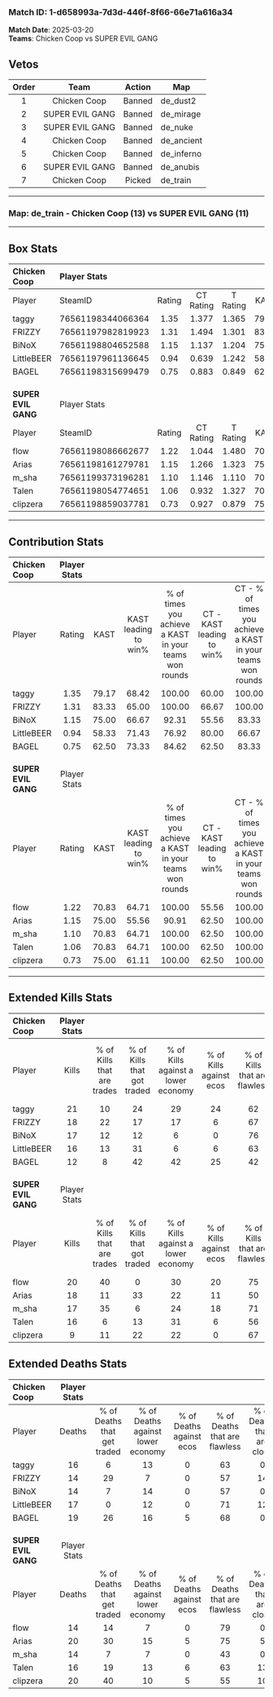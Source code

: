 ### Match ID: 1-d658993a-7d3d-446f-8f66-66e71a616a34  
**Match Date**: 2025-03-20  
**Teams**: Chicken Coop vs SUPER EVIL GANG  

## Vetos  

| Order | Team | Action | Map |
| :---: | :--: | :----: | --- |
| 1 | Chicken Coop | Banned | de_dust2 |
| 2 | SUPER EVIL GANG | Banned | de_mirage |
| 3 | SUPER EVIL GANG | Banned | de_nuke |
| 4 | Chicken Coop | Banned | de_ancient |
| 5 | Chicken Coop | Banned | de_inferno |
| 6 | SUPER EVIL GANG | Banned | de_anubis |
| 7 | Chicken Coop | Picked | de_train |

---  

### **Map**: de_train - Chicken Coop (13) vs SUPER EVIL GANG (11)  
---  

## Box Stats  

| **Chicken Coop**    | Player Stats      |        |           |          |       |      |       |         |        |      |     |
| :- | :- | :-: | :-: | :-: | :-: | :-: | :-: | :-: | :-: | :-: | :-: |
| Player              | SteamID           | Rating | CT Rating | T Rating | KAST  | ADR  | Kills | Assists | Deaths | K/D  | HS% |
| taggy               | 76561198344066364 |  1.35  |   1.377   |  1.365   | 79.17 | 89.3 |  21   |    5    |   16   | 1.31 | 66  |
| FRIZZY              | 76561197982819923 |  1.31  |   1.494   |  1.301   | 83.33 | 87.9 |  18   |    5    |   14   | 1.29 | 77  |
| BiNoX               | 76561198804652588 |  1.15  |   1.137   |  1.204   | 75.00 | 64.8 |  17   |    7    |   14   | 1.21 | 23  |
| LittleBEER          | 76561197961136645 |  0.94  |   0.639   |  1.242   | 58.33 | 72.5 |  16   |    5    |   17   | 0.94 | 56  |
| BAGEL               | 76561198315699479 |  0.75  |   0.883   |  0.849   | 62.50 | 61.8 |  12   |    7    |   19   | 0.63 | 58  |
|                     |                   |        |           |          |       |      |       |         |        |      |     |
|                     |                   |        |           |          |       |      |       |         |        |      |     |
|                     |                   |        |           |          |       |      |       |         |        |      |     |
| **SUPER EVIL GANG** | Player Stats      |        |           |          |       |      |       |         |        |      |     |
| Player              | SteamID           | Rating | CT Rating | T Rating | KAST  | ADR  | Kills | Assists | Deaths | K/D  | HS% |
| flow                | 76561198086662677 |  1.22  |   1.044   |  1.480   | 70.83 | 69.2 |  20   |    2    |   14   | 1.43 | 35  |
| Arias               | 76561198161279781 |  1.15  |   1.266   |  1.323   | 75.00 | 94.5 |  18   |    8    |   20   | 0.90 | 55  |
| m_sha               | 76561199373196281 |  1.10  |   1.146   |  1.110   | 70.83 | 65.0 |  17   |    4    |   14   | 1.21 | 52  |
| Talen               | 76561198054774651 |  1.06  |   0.932   |  1.327   | 70.83 | 70.5 |  16   |    9    |   16   | 1.00 | 56  |
| clipzera            | 76561198859037781 |  0.73  |   0.927   |  0.879   | 75.00 | 63.5 |   9   |    8    |   20   | 0.45 | 55  |
---  

## Contribution Stats  

| **Chicken Coop**    | Player Stats |       |                      |                                                        |                           |                                                             |                          |                                                            |
| :- | :-: | :-: | :-: | :-: | :-: | :-: | :-: | :-: |
| Player              |    Rating    | KAST  | KAST leading to win% | % of times you achieve a KAST in your teams won rounds | CT - KAST leading to win% | CT - % of times you achieve a KAST in your teams won rounds | T - KAST leading to win% | T - % of times you achieve a KAST in your teams won rounds |
| taggy               |     1.35     | 79.17 |        68.42         |                         100.00                         |           60.00           |                           100.00                            |          77.78           |                           100.00                           |
| FRIZZY              |     1.31     | 83.33 |        65.00         |                         100.00                         |           66.67           |                           100.00                            |          63.64           |                           100.00                           |
| BiNoX               |     1.15     | 75.00 |        66.67         |                         92.31                          |           55.56           |                            83.33                            |          77.78           |                           100.00                           |
| LittleBEER          |     0.94     | 58.33 |        71.43         |                         76.92                          |           80.00           |                            66.67                            |          66.67           |                           85.71                            |
| BAGEL               |     0.75     | 62.50 |        73.33         |                         84.62                          |           62.50           |                            83.33                            |          85.71           |                           85.71                            |
|                     |              |       |                      |                                                        |                           |                                                             |                          |                                                            |
|                     |              |       |                      |                                                        |                           |                                                             |                          |                                                            |
|                     |              |       |                      |                                                        |                           |                                                             |                          |                                                            |
| **SUPER EVIL GANG** | Player Stats |       |                      |                                                        |                           |                                                             |                          |                                                            |
| Player              |    Rating    | KAST  | KAST leading to win% | % of times you achieve a KAST in your teams won rounds | CT - KAST leading to win% | CT - % of times you achieve a KAST in your teams won rounds | T - KAST leading to win% | T - % of times you achieve a KAST in your teams won rounds |
| flow                |     1.22     | 70.83 |        64.71         |                         100.00                         |           55.56           |                           100.00                            |          75.00           |                           100.00                           |
| Arias               |     1.15     | 75.00 |        55.56         |                         90.91                          |           62.50           |                           100.00                            |          50.00           |                           83.33                            |
| m_sha               |     1.10     | 70.83 |        64.71         |                         100.00                         |           62.50           |                           100.00                            |          66.67           |                           100.00                           |
| Talen               |     1.06     | 70.83 |        64.71         |                         100.00                         |           62.50           |                           100.00                            |          66.67           |                           100.00                           |
| clipzera            |     0.73     | 75.00 |        61.11         |                         100.00                         |           62.50           |                           100.00                            |          60.00           |                           100.00                           |
---  

## Extended Kills Stats  

| **Chicken Coop**    | Player Stats |                            |                            |                                    |                         |                              |                                 |                                       |                    |           |
| :- | :-: | :-: | :-: | :-: | :-: | :-: | :-: | :-: | :-: | :-: |
| Player              |    Kills     | % of Kills that are trades | % of Kills that got traded | % of Kills against a lower economy | % of Kills against ecos | % of Kills that are flawless | % of Kills that are close duels | % of Kills that are assisted by flash | Pistol Round Kills | AWP Kills |
| taggy               |      21      |             10             |             24             |                 29                 |           24            |              62              |                5                |                  24                   |         0          |     2     |
| FRIZZY              |      18      |             22             |             17             |                 17                 |            6            |              67              |               11                |                  11                   |         0          |     1     |
| BiNoX               |      17      |             12             |             12             |                 6                  |            0            |              76              |                0                |                   0                   |         10         |     1     |
| LittleBEER          |      16      |             13             |             31             |                 6                  |            6            |              63              |                6                |                   6                   |         0          |     4     |
| BAGEL               |      12      |             8              |             42             |                 42                 |           25            |              42              |                8                |                  17                   |         0          |     2     |
|                     |              |                            |                            |                                    |                         |                              |                                 |                                       |                    |           |
|                     |              |                            |                            |                                    |                         |                              |                                 |                                       |                    |           |
|                     |              |                            |                            |                                    |                         |                              |                                 |                                       |                    |           |
| **SUPER EVIL GANG** | Player Stats |                            |                            |                                    |                         |                              |                                 |                                       |                    |           |
| Player              |    Kills     | % of Kills that are trades | % of Kills that got traded | % of Kills against a lower economy | % of Kills against ecos | % of Kills that are flawless | % of Kills that are close duels | % of Kills that are assisted by flash | Pistol Round Kills | AWP Kills |
| flow                |      20      |             40             |             0              |                 30                 |           20            |              75              |                5                |                   0                   |         10         |     1     |
| Arias               |      18      |             11             |             33             |                 22                 |           11            |              50              |                6                |                  22                   |         0          |     0     |
| m_sha               |      17      |             35             |             6              |                 24                 |           18            |              71              |                6                |                   6                   |         0          |     0     |
| Talen               |      16      |             6              |             13             |                 31                 |            6            |              56              |                6                |                   0                   |         0          |     1     |
| clipzera            |      9       |             11             |             22             |                 22                 |            0            |              67              |                0                |                  11                   |         1          |     0     |
## Extended Deaths Stats  

| **Chicken Coop**    | Player Stats |                             |                                   |                          |                               |                            |                           |               |
| :- | :-: | :-: | :-: | :-: | :-: | :-: | :-: | :-: |
| Player              |    Deaths    | % of Deaths that get traded | % of Deaths against lower economy | % of Deaths against ecos | % of Deaths that are flawless | % of Deaths that are close | % of Deaths while blinded | Deaths to AWP |
| taggy               |      16      |              6              |                13                 |            0             |              63               |             0              |             6             |       3       |
| FRIZZY              |      14      |             29              |                 7                 |            0             |              57               |             14             |             7             |       0       |
| BiNoX               |      14      |              7              |                14                 |            0             |              57               |             0              |             7             |       2       |
| LittleBEER          |      17      |              0              |                12                 |            0             |              71               |             12             |             6             |       6       |
| BAGEL               |      19      |             26              |                16                 |            5             |              68               |             0              |            11             |       0       |
|                     |              |                             |                                   |                          |                               |                            |                           |               |
|                     |              |                             |                                   |                          |                               |                            |                           |               |
|                     |              |                             |                                   |                          |                               |                            |                           |               |
| **SUPER EVIL GANG** | Player Stats |                             |                                   |                          |                               |                            |                           |               |
| Player              |    Deaths    | % of Deaths that get traded | % of Deaths against lower economy | % of Deaths against ecos | % of Deaths that are flawless | % of Deaths that are close | % of Deaths while blinded | Deaths to AWP |
| flow                |      14      |             14              |                 7                 |            0             |              79               |             0              |            14             |       1       |
| Arias               |      20      |             30              |                15                 |            5             |              75               |             5              |            10             |       3       |
| m_sha               |      14      |              7              |                 7                 |            0             |              43               |             0              |             7             |       3       |
| Talen               |      16      |             19              |                13                 |            6             |              63               |             13             |            13             |       1       |
| clipzera            |      20      |             40              |                10                 |            5             |              55               |             10             |            15             |       2       |
